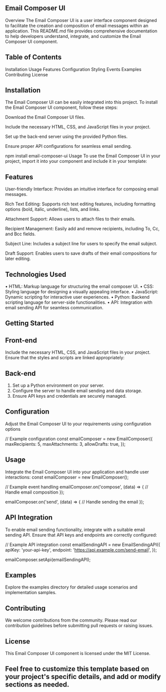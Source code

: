 ## Email Composer UI
Overview
The Email Composer UI is a user interface component designed to facilitate the creation and composition of email messages within an application. This README.md file provides comprehensive documentation to help developers understand, integrate, and customize the Email Composer UI component.

## Table of Contents
Installation
Usage
Features
Configuration
Styling
Events
Examples
Contributing
License

## Installation
The Email Composer UI can be easily integrated into this project. 
To install the Email Composer UI component, follow these steps:

Download the Email Composer UI files.

Include the necessary HTML, CSS, and JavaScript files in your project.

Set up the back-end server using the provided Python files.

Ensure proper API configurations for seamless email sending.

npm install email-composer-ui
Usage
To use the Email Composer UI in your project, import it into your component and include it in your template:

## Features

User-friendly Interface: Provides an intuitive interface for composing email messages.

Rich Text Editing: Supports rich text editing features, including formatting options (bold, italic, underline), lists, and links.

Attachment Support: Allows users to attach files to their emails.

Recipient Management: Easily add and remove recipients, including To, Cc, and Bcc fields.

Subject Line: Includes a subject line for users to specify the email subject.

Draft Support: Enables users to save drafts of their email compositions for later editing.


## Technologies Used
•	HTML: Markup language for structuring the email composer UI.
•	CSS: Styling language for designing a visually appealing interface.
•	JavaScript: Dynamic scripting for interactive user experiences.
•	Python: Backend scripting language for server-side functionalities.
•	API: Integration with email sending API for seamless communication.

## Getting Started
## Front-end
Include the necessary HTML, CSS, and JavaScript files in your project. Ensure that the styles and scripts are linked appropriately:

<!DOCTYPE html>
<html lang="en">
<head>
  <meta charset="UTF-8">
  <meta name="viewport" content="width=device-width, initial-scale=1.0">
  <link rel="stylesheet" href="email-composer.css">
  <title>Email Composer</title>
</head>
<body>
  <!-- Email Composer UI container -->
  <div id="emailComposerContainer"></div>

  <script src="email-composer.js"></script>
</body>
</html>

## Back-end
1.	Set up a Python environment on your server.
2.	Configure the server to handle email sending and data storage.
3.	Ensure API keys and credentials are securely managed.
   
## Configuration
Adjust the Email Composer UI to your requirements using configuration options

// Example configuration
const emailComposer = new EmailComposer({
  maxRecipients: 5,
  maxAttachments: 3,
  allowDrafts: true,
});

## Usage
Integrate the Email Composer UI into your application and handle user interactions:
const emailComposer = new EmailComposer();

// Example event handling
emailComposer.on('compose', (data) => {
  // Handle email composition
});

emailComposer.on('send', (data) => {
  // Handle sending the email
});

## API Integration
To enable email sending functionality, integrate with a suitable email sending API. Ensure that API keys and endpoints are correctly configured:

// Example API integration
const emailSendingAPI = new EmailSendingAPI({
  apiKey: 'your-api-key',
  endpoint: 'https://api.example.com/send-email',
});

emailComposer.setApi(emailSendingAPI);

## Examples
Explore the examples directory for detailed usage scenarios and implementation samples.

## Contributing
We welcome contributions from the community. Please read our contribution guidelines before submitting pull requests or raising issues.

## License
This Email Composer UI component is licensed under the MIT License.

## Feel free to customize this template based on your project's specific details, and add or modify sections as needed.










